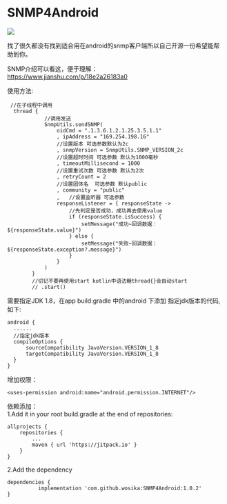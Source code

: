 # SNMP4Android

[![](https://jitpack.io/v/wosika/SNMP4Android.svg)](https://jitpack.io/#wosika/SNMP4Android)

找了很久都没有找到适合用在android的snmp客户端所以自己开源一份希望能帮助到你。<br/>

SNMP介绍可以看这，便于理解：<br/>
https://www.jianshu.com/p/18e2a26183a0

使用方法:<br/>

	 //在子线程中调用
 	  thread {
                //调用发送
                SnmpUtils.sendSNMP(
                    oidCmd = ".1.3.6.1.2.1.25.3.5.1.1"
                    , ipAddress = "169.254.198.16"
                    //设置版本 可选参数默认为2c
                    , snmpVersion = SnmpUtils.SNMP_VERSION_2c
                    //设置超时时间 可选参数 默认为1000毫秒
                    , timeoutMillisecond = 1000
                    //设置重试次数 可选参数 默认为2次
                    , retryCount = 2
                    //设置团体名  可选参数 默认public
                    , community = "public"
                    ,   //设置监听器 可选参数
                    responseListener = { responseState ->
                        //先判定是否成功，成功再去使用value
                        if (responseState.isSuccess) {
                            setMessage("成功~回调数据：${responseState.value}")
                        } else {
                            setMessage("失败~回调数据：${responseState.exception?.message}")
                        }
                    }
                )
            }
            //切记不要再使用start kotlin中语法糖thread{}会自动start
            // .start()
	  
 需要指定JDK 1.8，在app build:gradle 中的android 下添加 指定jdk版本的代码,如下:
 
	android {
  	  ......
  	  //指定jdk版本
  	  compileOptions {
  	      sourceCompatibility JavaVersion.VERSION_1_8
   	      targetCompatibility JavaVersion.VERSION_1_8
  	  }
	}	
	
增加权限：

	<uses-permission android:name="android.permission.INTERNET"/>
	
依赖添加：<br/>
  1.Add it in your root build.gradle at the end of repositories:

	allprojects {
		repositories {
			...
			maven { url 'https://jitpack.io' }
		}
	}
  
  2.Add the dependency
  
    dependencies {
	          implementation 'com.github.wosika:SNMP4Android:1.0.2'
    }
    
